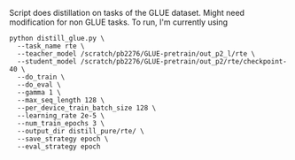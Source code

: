 Script does distillation on tasks of the GLUE dataset. Might need modification for non GLUE tasks. To run, I'm currently using

```
python distill_glue.py \
  --task_name rte \
  --teacher_model /scratch/pb2276/GLUE-pretrain/out_p2_l/rte \
  --student_model /scratch/pb2276/GLUE-pretrain/out_p2/rte/checkpoint-40 \
  --do_train \
  --do_eval \
  --gamma 1 \
  --max_seq_length 128 \
  --per_device_train_batch_size 128 \
  --learning_rate 2e-5 \
  --num_train_epochs 3 \
  --output_dir distill_pure/rte/ \
  --save_strategy epoch \
  --eval_strategy epoch
```
